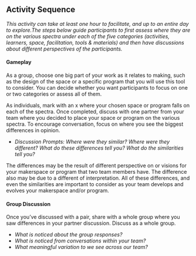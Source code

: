 ## Activity Sequence
*This activity can take at least one hour to facilitate, and up to an entire day to explore.The steps below guide participants to first assess where they are on the various spectra under each of the five categories (activities, learners, space, facilitation, tools & materials) and then have discussions about different perspectives of the participants.*

#### Gameplay
As a group, choose one big part of your work as it relates to making, such as the design of the space or a specific program that you will use this tool to consider. You can decide whether you want participants to focus on one or two categories or assess all of them. 

As individuals, mark with an x where your chosen space or program falls on each of the spectra. Once completed, discuss with one partner from your team where you decided to place your space or program on the various spectra. To encourage conversation, focus on where you see the biggest differences in opinion. 
* *Discussion Prompts: Where were they similar? Where were they different? What do these differences tell you? What do the similarities tell you?* 

The differences may be the result of different perspective on or visions for your makerspace or program that two team members have. The difference also may be due to a different of interpretation. All of these differences, and even the similarities are important to consider as your team develops and evolves your makerspace and/or program. 

#### Group Discussion
Once you’ve discussed with a pair, share with a whole group where you saw differences in your partner discussion. Discuss as a whole group.
* *What is noticed about the group responses?*
* *What is noticed from conversations within your team?* 
* *What meaningful variation to we see across our team?*
